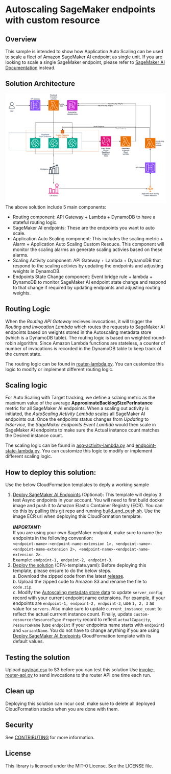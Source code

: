 # Autoscaling SageMaker endpoints with custom resource
## Overview
This sample is intended to show how Application Auto Scaling can be used to scale a fleet of Amazon SageMaker AI endpoint as single unit. If you are looking to scale a single SageMaker endpoint, please refer to [SageMaker AI Documentation](https://docs.aws.amazon.com/sagemaker/latest/dg/endpoint-auto-scaling.html) instead.

## Solution Architecture

![Architecture](Architecture.png)
The above solution include 5 main components:
* Routing component: API Gateway + Lambda + DynamoDB to have a stateful routing logic.
* SageMaker AI endpoints: These are the endpoints you want to auto scale.
* Application Auto Scaling component: This includes the scaling metric + Alarm + Application Auto Scaling Custom Resouce. This component will monitor the scaling alarms an generate scaling activies based on these alarms.
* Scaling Activity component: API Gateway + Lambda + DynamoDB that respond to the scaling activies by updating the endpoints and adjusting weights in DynamoDB.
* Endpoints State Change component: Event bridge rule + lambda + DynamoDB to monitor SageMaker AI endpoint state change and respond to that change if required by updating endpoints and adjusting routing weights.
## Routing Logic
When the *Routing API Gateway* recieves invocations, it will trigger the *Routing and Invocation Lambda* which routes the requests to SageMaker AI endpoints based on weights stored in the Autoscaling metadata store (which is a DynamoDB table). The routing logic is based on weighted round-robin algorithm. Since Amazon Lambda functions are stateless, a counter of number of invocations is recorded in the DynamoDB table to keep track of the current state.

The routing logic can be found in [router-lambda.py](router-lambda.py). You can customize this logic to modify or implement different routing logic.

## Scaling logic
For Auto Scaling with Target tracking, we define a sclaing metric as the maximum value of the average **ApproximateBacklogSizePerInstance** metric for all SageMaker AI endpoints. When a scaling out activity is initiated, the *AutoScaling Activity Lambda* scales all SageMaker AI endpoints out. Once the endpoints status changes from *Updating* to *InService*, the *SageMaker Endpoints Event Lambda* would then scale in SageMaker AI endpoints to make sure the Actual instance count matches the Desired instance count.

The scaling logic can be found in [asg-activity-lambda.py](asg-activity-lambda.py) and [endpoint-state-lambda.py](endpoint-state-lambda.py). You can customize this logic to modify or implement different scaling logic.
## How to deploy this solution:
Use the below CloudFormation templates to deply a working sample
1. [Deploy SageMaker AI Endpoints](SageMaker-Async-Endpoints.yaml) (Optional): This template will deploy 3 test Async endpoints in your account. You will need to first build docker image and push it to Amazon Elastic Container Registry (ECR). You can do this by pulling this git repo and running [build_and_push.sh](SageMaker_container/build_and_push.sh). Use the image ECR uri when deploying this CloudFormation template.<br>
<br>***IMPORTANT:***<br>If you are using your own SageMaker endpoint, make sure to name the endpoints in the following convention:<br>
`<endpoint-name>-<endpoint-name-extension 1>, <endpoint-name>-<endpoint-name-extension 2>, <endpoint-name>-<endpoint-name-extension 2>`.<br>Example: `endpoint-1, endpoint-2, endpoint-3`.
2. [Deploy the solution](CFN-template.yaml) (CFN-template.yaml): Before deploying this template, please ensure to do the below steps.<br>
    a. Download the zipped code from the latest [release](https://github.com/aws-samples/sample-for-autoscaling-sagemaker-endpoints-with-custom-resource/archive/refs/tags/v1.0.0.zip).<br>
    b. Upload the zipped code to Amazon S3 and rename the file to `code.zip`.<br>
    c. Modify the [Autoscaling metadata store data](Data/ddb-data.jsonl) to update `server_config` record with your current endpoint name extensions. For example, if your endpoints are `endpoint-1, endpoint-2, endpoint-3`, use `1, 2, 3` as value for `servers`. Also make sure to update `current_instance_count` to reflect the actual currrent instance count. Finally, update `custom-resource:ResourceType:Property` record to reflect `actualCapacity`, `resourceName` (use `endpoint` if your endpoints name starts with `endpoint`) and `variantName`. You do not have to change anything if you are using [Deploy SageMaker AI Endpoints](SageMaker-Async-Endpoints.yaml) CloudFormation template with its default values.

## Testing the solution
Upload [payload.csv](SageMaker_container/payload.csv) to S3 before you can test this solution
Use [invoke-router-api.py](invoke-router-api.py) to send invocations to the router API one time each run.
## Clean up
Deploying this solution can incur cost, make sure to delete all deployed CloudFormation stacks when you are done with them.

## Security

See [CONTRIBUTING](CONTRIBUTING.md#security-issue-notifications) for more information.

## License

This library is licensed under the MIT-0 License. See the LICENSE file.

